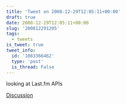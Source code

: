 ```yaml
---
title: 'Tweet on 2008-12-29T12:05:11+00:00'
draft: true
date: 2008-12-29T12:05:11+00:00
slug: '200812291205'
tags:
  - tweets
is_tweet: true
tweet_info:
  id: '1083366462'
  type: 'post'
  is_thread: False
---
```




looking at Last.fm APIs

[Discussion](https://x.com/sytelus/status/1083366462)
